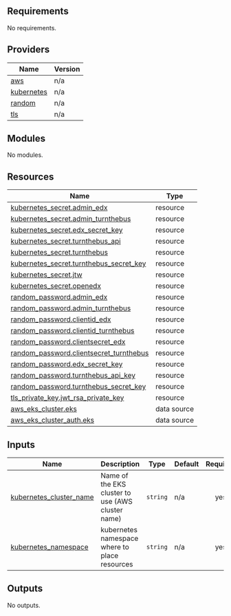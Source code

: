 <!-- BEGIN_TF_DOCS -->
## Requirements

No requirements.

## Providers

| Name | Version |
|------|---------|
| <a name="provider_aws"></a> [aws](#provider\_aws) | n/a |
| <a name="provider_kubernetes"></a> [kubernetes](#provider\_kubernetes) | n/a |
| <a name="provider_random"></a> [random](#provider\_random) | n/a |
| <a name="provider_tls"></a> [tls](#provider\_tls) | n/a |

## Modules

No modules.

## Resources

| Name | Type |
|------|------|
| [kubernetes_secret.admin_edx](https://registry.terraform.io/providers/hashicorp/kubernetes/latest/docs/resources/secret) | resource |
| [kubernetes_secret.admin_turnthebus](https://registry.terraform.io/providers/hashicorp/kubernetes/latest/docs/resources/secret) | resource |
| [kubernetes_secret.edx_secret_key](https://registry.terraform.io/providers/hashicorp/kubernetes/latest/docs/resources/secret) | resource |
| [kubernetes_secret.turnthebus_api](https://registry.terraform.io/providers/hashicorp/kubernetes/latest/docs/resources/secret) | resource |
| [kubernetes_secret.turnthebus](https://registry.terraform.io/providers/hashicorp/kubernetes/latest/docs/resources/secret) | resource |
| [kubernetes_secret.turnthebus_secret_key](https://registry.terraform.io/providers/hashicorp/kubernetes/latest/docs/resources/secret) | resource |
| [kubernetes_secret.jtw](https://registry.terraform.io/providers/hashicorp/kubernetes/latest/docs/resources/secret) | resource |
| [kubernetes_secret.openedx](https://registry.terraform.io/providers/hashicorp/kubernetes/latest/docs/resources/secret) | resource |
| [random_password.admin_edx](https://registry.terraform.io/providers/hashicorp/random/latest/docs/resources/password) | resource |
| [random_password.admin_turnthebus](https://registry.terraform.io/providers/hashicorp/random/latest/docs/resources/password) | resource |
| [random_password.clientid_edx](https://registry.terraform.io/providers/hashicorp/random/latest/docs/resources/password) | resource |
| [random_password.clientid_turnthebus](https://registry.terraform.io/providers/hashicorp/random/latest/docs/resources/password) | resource |
| [random_password.clientsecret_edx](https://registry.terraform.io/providers/hashicorp/random/latest/docs/resources/password) | resource |
| [random_password.clientsecret_turnthebus](https://registry.terraform.io/providers/hashicorp/random/latest/docs/resources/password) | resource |
| [random_password.edx_secret_key](https://registry.terraform.io/providers/hashicorp/random/latest/docs/resources/password) | resource |
| [random_password.turnthebus_api_key](https://registry.terraform.io/providers/hashicorp/random/latest/docs/resources/password) | resource |
| [random_password.turnthebus_secret_key](https://registry.terraform.io/providers/hashicorp/random/latest/docs/resources/password) | resource |
| [tls_private_key.jwt_rsa_private_key](https://registry.terraform.io/providers/hashicorp/tls/latest/docs/resources/private_key) | resource |
| [aws_eks_cluster.eks](https://registry.terraform.io/providers/hashicorp/aws/latest/docs/data-sources/eks_cluster) | data source |
| [aws_eks_cluster_auth.eks](https://registry.terraform.io/providers/hashicorp/aws/latest/docs/data-sources/eks_cluster_auth) | data source |

## Inputs

| Name | Description | Type | Default | Required |
|------|-------------|------|---------|:--------:|
| <a name="input_kubernetes_cluster_name"></a> [kubernetes\_cluster\_name](#input\_kubernetes\_cluster\_name) | Name of the EKS cluster to use (AWS cluster name) | `string` | n/a | yes |
| <a name="input_kubernetes_namespace"></a> [kubernetes\_namespace](#input\_kubernetes\_namespace) | kubernetes namespace where to place resources | `string` | n/a | yes |

## Outputs

No outputs.
<!-- END_TF_DOCS -->
